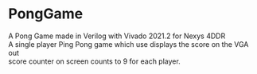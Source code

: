 # PongGame
A Pong Game made in Verilog with Vivado 2021.2 for Nexys 4DDR <br/>
A single player Ping Pong game which use displays the score on the VGA out <br/>
score counter on screen counts to 9 for each player.

